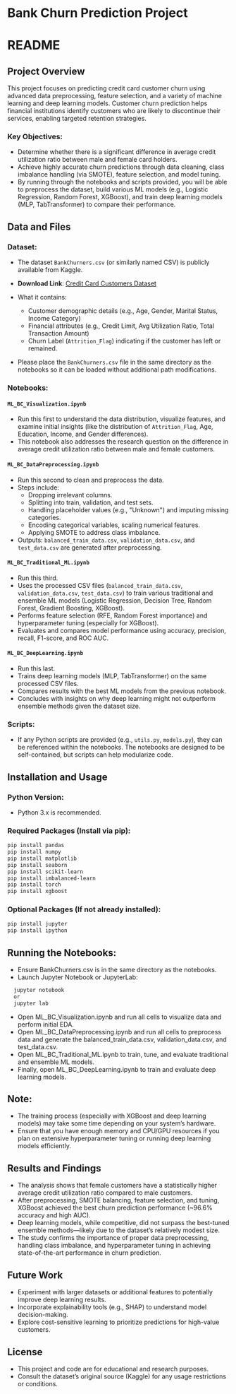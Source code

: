 # Bank Churn Prediction Project

# README

## Project Overview
This project focuses on predicting credit card customer churn using advanced data preprocessing, feature selection, and a variety of machine learning and deep learning models. Customer churn prediction helps financial institutions identify customers who are likely to discontinue their services, enabling targeted retention strategies.

### Key Objectives:
- Determine whether there is a significant difference in average credit utilization ratio between male and female card holders.
- Achieve highly accurate churn predictions through data cleaning, class imbalance handling (via SMOTE), feature selection, and model tuning.
- By running through the notebooks and scripts provided, you will be able to preprocess the dataset, build various ML models (e.g., Logistic Regression, Random Forest, XGBoost), and train deep learning models (MLP, TabTransformer) to compare their performance.

## Data and Files

### Dataset:
- The dataset `BankChurners.csv` (or similarly named CSV) is publicly available from Kaggle.
- **Download Link**: [Credit Card Customers Dataset](https://www.kaggle.com/datasets/sakshigoyal7/credit-card-customers/data)

- What it contains:
  - Customer demographic details (e.g., Age, Gender, Marital Status, Income Category)
  - Financial attributes (e.g., Credit Limit, Avg Utilization Ratio, Total Transaction Amount)
  - Churn Label (`Attrition_Flag`) indicating if the customer has left or remained.
- Please place the `BankChurners.csv` file in the same directory as the notebooks so it can be loaded without additional path modifications.

### Notebooks:

#### `ML_BC_Visualization.ipynb`
- Run this first to understand the data distribution, visualize features, and examine initial insights (like the distribution of `Attrition_Flag`, Age, Education, Income, and Gender differences).
- This notebook also addresses the research question on the difference in average credit utilization ratio between male and female customers.

#### `ML_BC_DataPreprocessing.ipynb`
- Run this second to clean and preprocess the data.
- Steps include:
  - Dropping irrelevant columns.
  - Splitting into train, validation, and test sets.
  - Handling placeholder values (e.g., "Unknown") and imputing missing categories.
  - Encoding categorical variables, scaling numerical features.
  - Applying SMOTE to address class imbalance.
- Outputs: `balanced_train_data.csv`, `validation_data.csv`, and `test_data.csv` are generated after preprocessing.

#### `ML_BC_Traditional_ML.ipynb`
- Run this third.
- Uses the processed CSV files (`balanced_train_data.csv`, `validation_data.csv`, `test_data.csv`) to train various traditional and ensemble ML models (Logistic Regression, Decision Tree, Random Forest, Gradient Boosting, XGBoost).
- Performs feature selection (RFE, Random Forest importance) and hyperparameter tuning (especially for XGBoost).
- Evaluates and compares model performance using accuracy, precision, recall, F1-score, and ROC AUC.

#### `ML_BC_DeepLearning.ipynb`
- Run this last.
- Trains deep learning models (MLP, TabTransformer) on the same processed CSV files.
- Compares results with the best ML models from the previous notebook.
- Concludes with insights on why deep learning might not outperform ensemble methods given the dataset size.

### Scripts:
- If any Python scripts are provided (e.g., `utils.py`, `models.py`), they can be referenced within the notebooks. The notebooks are designed to be self-contained, but scripts can help modularize code.


## Installation and Usage

### Python Version:
- Python 3.x is recommended.

### Required Packages (Install via pip):
```bash
pip install pandas
pip install numpy
pip install matplotlib
pip install seaborn
pip install scikit-learn
pip install imbalanced-learn
pip install torch
pip install xgboost
```

### Optional Packages (If not already installed):
```bash
pip install jupyter
pip install ipython
```

## Running the Notebooks:
- Ensure BankChurners.csv is in the same directory as the notebooks.
- Launch Jupyter Notebook or JupyterLab:
```bash
  jupyter notebook
  or
  jupyter lab
```
  
- Open ML_BC_Visualization.ipynb and run all cells to visualize data and perform initial EDA.
- Open ML_BC_DataPreprocessing.ipynb and run all cells to preprocess data and generate the balanced_train_data.csv, validation_data.csv, and test_data.csv.
- Open ML_BC_Traditional_ML.ipynb to train, tune, and evaluate traditional and ensemble ML models.
- Finally, open ML_BC_DeepLearning.ipynb to train and evaluate deep learning models.

## Note:
- The training process (especially with XGBoost and deep learning models) may take some time depending on your system’s hardware.
- Ensure that you have enough memory and CPU/GPU resources if you plan on extensive hyperparameter tuning or running deep learning models efficiently.
 
## Results and Findings
- The analysis shows that female customers have a statistically higher average credit utilization ratio compared to male customers.
- After preprocessing, SMOTE balancing, feature selection, and tuning, XGBoost achieved the best churn prediction performance (~96.6% accuracy and high AUC).
- Deep learning models, while competitive, did not surpass the best-tuned ensemble methods—likely due to the dataset’s relatively modest size.
- The study confirms the importance of proper data preprocessing, handling class imbalance, and hyperparameter tuning in achieving state-of-the-art performance in churn prediction.
  
## Future Work
- Experiment with larger datasets or additional features to potentially improve deep learning results.
- Incorporate explainability tools (e.g., SHAP) to understand model decision-making.
- Explore cost-sensitive learning to prioritize predictions for high-value customers.
  
## License
- This project and code are for educational and research purposes.
- Consult the dataset’s original source (Kaggle) for any usage restrictions or conditions.

